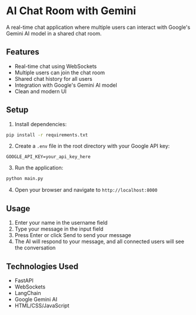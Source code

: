 # AI Chat Room with Gemini

A real-time chat application where multiple users can interact with Google's Gemini AI model in a shared chat room.

## Features
- Real-time chat using WebSockets
- Multiple users can join the chat room
- Shared chat history for all users
- Integration with Google's Gemini AI model
- Clean and modern UI

## Setup

1. Install dependencies:
```bash
pip install -r requirements.txt
```

2. Create a `.env` file in the root directory with your Google API key:
```
GOOGLE_API_KEY=your_api_key_here
```

3. Run the application:
```bash
python main.py
```

4. Open your browser and navigate to `http://localhost:8000`

## Usage
1. Enter your name in the username field
2. Type your message in the input field
3. Press Enter or click Send to send your message
4. The AI will respond to your message, and all connected users will see the conversation

## Technologies Used
- FastAPI
- WebSockets
- LangChain
- Google Gemini AI
- HTML/CSS/JavaScript 